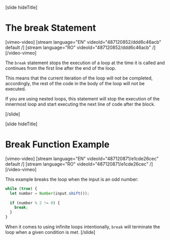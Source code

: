 [slide hideTitle]
# The break Statement

[vimeo-video]
[stream language="EN" videoId="487120852/ddd6c46acb" default /]
[stream language="RO" videoId="487120852/ddd6c46acb"  /]
[/video-vimeo]


The `break` statement stops the execution of a loop at the time it is called and continues from the first line after the end of the loop.

This means that the current iteration of the loop will not be completed, accordingly, the rest of the code in the body of the loop will not be executed.

If you are using nested loops, this statement will stop the execution of the innermost loop and start executing the next line of code after the block.

[/slide]


[slide hideTitle]


# Break Function Example

[vimeo-video]
[stream language="EN" videoId="487120871/e1cde26cec" default /]
[stream language="RO" videoId="487120871/e1cde26cec"  /]
[/video-vimeo]


This example breaks the loop when the input is an odd number:
```js
while (true) {
  let number = Number(input.shift());
  
  if (number % 2 != 0) {
    break;
  }
}
```

When it comes to using infinite loops intentionally, `break` will terminate the loop when a given condition is met.
[/slide]
